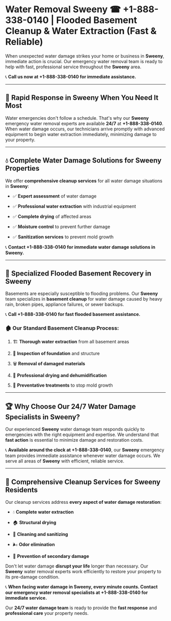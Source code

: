 # Water Removal Sweeny ☎ +1-888-338-0140 | Flooded Basement Cleanup & Water Extraction (Fast & Reliable)

When unexpected water damage strikes your home or business in **Sweeny**, immediate action is crucial. Our emergency water removal team is ready to help with fast, professional service throughout the **Sweeny** area. 

📞 **Call us now at +1-888-338-0140 for immediate assistance.**
---
## 🚀 Rapid Response in Sweeny When You Need It Most
Water emergencies don't follow a schedule. That's why our **Sweeny** emergency water removal experts are available **24/7** at **+1-888-338-0140**. When water damage occurs, our technicians arrive promptly with advanced equipment to begin water extraction immediately, minimizing damage to your property.
---
## 💧 Complete Water Damage Solutions for Sweeny Properties
We offer **comprehensive cleanup services** for all water damage situations in **Sweeny**:
- ✅ **Expert assessment** of water damage  
- ✅ **Professional water extraction** with industrial equipment  
- ✅ **Complete drying** of affected areas  
- ✅ **Moisture control** to prevent further damage  
- ✅ **Sanitization services** to prevent mold growth  
📞 **Contact +1-888-338-0140 for immediate water damage solutions in Sweeny.**
---
## 🌊 Specialized Flooded Basement Recovery in Sweeny
Basements are especially susceptible to flooding problems. Our **Sweeny** team specializes in **basement cleanup** for water damage caused by heavy rain, broken pipes, appliance failures, or sewer backups. 
📞 **Call +1-888-338-0140 for fast flooded basement assistance.**
### 🏚️ Our Standard Basement Cleanup Process:
1. 🏗️ **Thorough water extraction** from all basement areas  
2. 🔎 **Inspection of foundation** and structure  
3. 🗑️ **Removal of damaged materials**  
4. 💨 **Professional drying and dehumidification**  
5. 🚫 **Preventative treatments** to stop mold growth  
---
## 🏆 Why Choose Our 24/7 Water Damage Specialists in Sweeny?
Our experienced **Sweeny** water damage team responds quickly to emergencies with the right equipment and expertise. We understand that **fast action** is essential to minimize damage and restoration costs.
📞 **Available around the clock at +1-888-338-0140**, our **Sweeny** emergency team provides immediate assistance whenever water damage occurs. We serve all areas of **Sweeny** with efficient, reliable service.
---
## 🧹 Comprehensive Cleanup Services for Sweeny Residents
Our cleanup services address **every aspect of water damage restoration**:
- 💧 **Complete water extraction**  
- 🏠 **Structural drying**  
- 🧼 **Cleaning and sanitizing**  
- 🌬️ **Odor elimination**  
- 🚫 **Prevention of secondary damage**  
Don't let water damage **disrupt your life** longer than necessary. Our **Sweeny** water removal experts work efficiently to restore your property to its pre-damage condition.
📞 **When facing water damage in Sweeny, every minute counts. Contact our emergency water removal specialists at +1-888-338-0140 for immediate service.**
Our **24/7 water damage team** is ready to provide the **fast response** and **professional care** your property needs.
